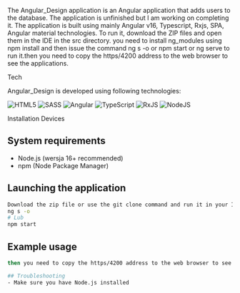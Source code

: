 The Angular_Design application is an Angular application that adds users to the database. The application is unfinished but I am working on completing it. The application is built using mainly Angular v16, Typescript, Rxjs, SPA, Angular material technologies. To run it, download the ZIP files and open them in the IDE in the src directory. you need to install ng_modules using npm install and then issue the command ng s -o or npm start or ng serve  to run it.then you need to copy the https/4200 address to the web browser to see the applications.



Tech


Angular_Design is developed using following technologies:



![HTML5](https://img.shields.io/badge/html5-%23E34F26.svg?style=for-the-badge&logo=html5&logoColor=white)   ![SASS](https://img.shields.io/badge/SASS-hotpink.svg?style=for-the-badge&logo=SASS&logoColor=white) ![Angular](https://img.shields.io/badge/angular-%23DD0031.svg?style=for-the-badge&logo=angular&logoColor=white) ![TypeScript](https://img.shields.io/badge/typescript-%23007ACC.svg?style=for-the-badge&logo=typescript&logoColor=white) ![RxJS](https://img.shields.io/badge/rxjs-%23B7178C.svg?style=for-the-badge&logo=reactivex&logoColor=white) ![NodeJS](https://img.shields.io/badge/node.js-6DA55F?style=for-the-badge&logo=node.js&logoColor=white)



Installation Devices

## System requirements
- Node.js (wersja 16+ recommended)
- npm (Node Package Manager)


## Launching the application
```bash
Download the zip file or use the git clone command and run it in your IDE
ng s -o 
# Lub 
npm start 
```

## Example usage
```bash
then you need to copy the https/4200 address to the web browser to see the applications.

## Troubleshooting
- Make sure you have Node.js installed

